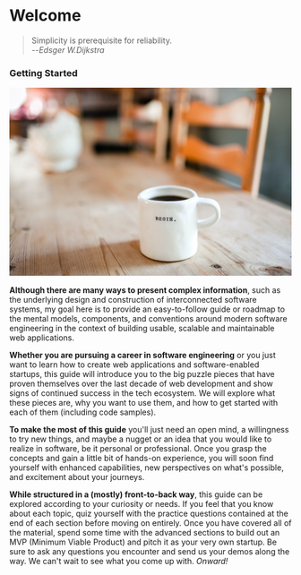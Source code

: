 # Welcome

> Simplicity is prerequisite for reliability.\
> \--_Edsger W.Dijkstra_

### Getting Started

![Let's get started.](.gitbook/assets/danielle-macinnes-iulgi9pwetu-unsplash.jpg)

**Although there are many ways to present complex information**, such as the underlying design and construction of interconnected software systems, my goal here is to provide an easy-to-follow guide or roadmap to the mental models, components, and conventions around modern software engineering in the context of building usable, scalable and maintainable web applications.

**Whether you are pursuing a career in software engineering** or you just want to learn how to create web applications and software-enabled startups, this guide will introduce you to the big puzzle pieces that have proven themselves over the last decade of web development and show signs of continued success in the tech ecosystem. We will explore what these pieces are, why you want to use them, and how to get started with each of them (including code samples).&#x20;

**To make the most of this guide** you'll just need an open mind, a willingness to try new things, and maybe a nugget or an idea that you would like to realize in software, be it personal or professional. Once you grasp the concepts and gain a little bit of hands-on experience, you will soon find yourself with enhanced capabilities, new perspectives on what's possible, and excitement about your journeys.

**While structured in a (mostly) front-to-back way**, this guide can be explored according to your curiosity or needs. If you feel that you know about each topic, quiz yourself with the practice questions contained at the end of each section before moving on entirely. Once you have covered all of the material, spend some time with the advanced sections to build out an MVP (Minimum Viable Product) and pitch it as your very own startup. Be sure to ask any questions you encounter and send us your demos along the way. We can't wait to see what you come up with. _Onward!_
